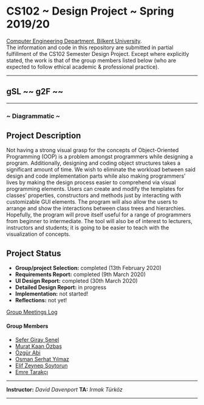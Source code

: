 # CS102 ~ Design Project ~ Spring 2019/20
[Computer Engineering Department, Bilkent University](http://w3.cs.bilkent.edu.tr/en/).  
The information and code in this repository are submitted in partial fulfillment of the CS102 Semester Design Project. Except where explicitly stated, the work is that of the group members listed below (who are expected to follow ethical academic & professional practice).
****
## gSL ~~ g2F ~~
****
### ~ Diagrammatic ~

## Project Description
Not having a strong visual grasp for the concepts of Object-Oriented Programming (OOP) is a problem amongst programmers while designing a program. Additionally, designing and coding object structures takes a significant amount of time. We wish to eliminate the workload between said design and code implementation parts while also making programmers’ lives by making the design process easier to comprehend via visual programming elements. Users can create and modify the templates for classes’ properties, constructors and methods just by interacting with customizable GUI elements. The program will also allow the users to arrange and show the interactions between class trees and hierarchies. Hopefully, the program will prove itself useful for a range of programmers from beginner to intermediate. The tool will also be of interest to lecturers, instructors and students; it is going to be easier to teach with the visualization of concepts.
   
## Project Status
+ **Group/project Selection:** completed (13th February 2020)
+ **Requirements Report:** completed (9th March 2020)
+ **UI Design Report:** completed (30th March 2020)
+ **Detailed Design Report:** in progress
+ **Implementation:** not started!
+ **Reflections:** not yet!

[Group Meetings Log](group/meetingslog.md)
#### Group Members
- [Sefer Giray Şenel](group/giray_log.md)    
- [Murat Kaan Özbaş](group/kaan_log.md)
- [Özgür Abi](group/özgür_log.md)
- [Osman Serhat Yılmaz](group/osman_log.md)
- [Elif Zeynep Soytorun](group/elif_log.md)
- [Emre Tarakçı](group/emre_log.md)

****
**Instructor:** _David Davenport_   **TA:**  _Irmak Türköz_
****
